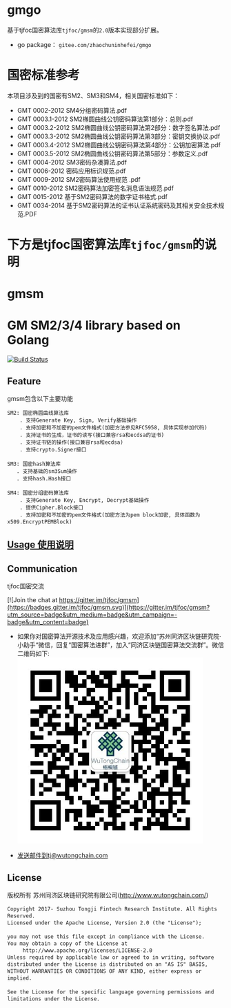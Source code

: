 gmgo
================
基于tjfoc国密算法库`tjfoc/gmsm`的`2.0`版本实现部分扩展。

- go package： `gitee.com/zhaochuninhefei/gmgo`

# 国密标准参考
本项目涉及到的国密有SM2、SM3和SM4，相关国密标准如下：

- GMT 0002-2012 SM4分组密码算法.pdf
- GMT 0003.1-2012 SM2椭圆曲线公钥密码算法第1部分：总则.pdf
- GMT 0003.2-2012 SM2椭圆曲线公钥密码算法第2部分：数字签名算法.pdf
- GMT 0003.3-2012 SM2椭圆曲线公钥密码算法第3部分：密钥交换协议.pdf
- GMT 0003.4-2012 SM2椭圆曲线公钥密码算法第4部分：公钥加密算法.pdf
- GMT 0003.5-2012 SM2椭圆曲线公钥密码算法第5部分：参数定义.pdf
- GMT 0004-2012 SM3密码杂凑算法.pdf
- GMT 0006-2012 密码应用标识规范.pdf
- GMT 0009-2012 SM2密码算法使用规范 .pdf
- GMT 0010-2012 SM2密码算法加密签名消息语法规范.pdf
- GMT 0015-2012 基于SM2密码算法的数字证书格式.pdf
- GMT 0034-2014 基于SM2密码算法的证书认证系统密码及其相关安全技术规范.PDF


下方是tjfoc国密算法库`tjfoc/gmsm`的说明
===============

# gmsm
GM SM2/3/4 library based on Golang
=======

[![Build Status](https://travis-ci.com/tjfoc/gmsm.svg?branch=master)](https://travis-ci.com/github/tjfoc/gmsm)


## Feature
 gmsm包含以下主要功能

    SM2: 国密椭圆曲线算法库
        . 支持Generate Key, Sign, Verify基础操作
        . 支持加密和不加密的pem文件格式(加密方法参见RFC5958, 具体实现参加代码)
        . 支持证书的生成，证书的读写(接口兼容rsa和ecdsa的证书)
        . 支持证书链的操作(接口兼容rsa和ecdsa)
        . 支持crypto.Signer接口

    SM3: 国密hash算法库
       . 支持基础的sm3Sum操作
       . 支持hash.Hash接口

    SM4: 国密分组密码算法库
        . 支持Generate Key, Encrypt, Decrypt基础操作
        . 提供Cipher.Block接口
        . 支持加密和不加密的pem文件格式(加密方法为pem block加密, 具体函数为x509.EncryptPEMBlock)

## [Usage 使用说明](./API使用说明.md)

## Communication
tjfoc国密交流 
   
[![Join the chat at https://gitter.im/tjfoc/gmsm](https://badges.gitter.im/tjfoc/gmsm.svg)](https://gitter.im/tjfoc/gmsm?utm_source=badge&utm_medium=badge&utm_campaign=-badge&utm_content=badge)


- 如果你对国密算法开源技术及应用感兴趣，欢迎添加“苏州同济区块链研究院·小助手“微信，回复“国密算法进群”，加入“同济区块链国密算法交流群”。微信二维码如下:  
     ![微信二维码](https://github.com/tjfoc/wutongchian-public/blob/master/wutongchain.png)

- 发送邮件到tj@wutongchain.com
 
 
 ## License
 版权所有 苏州同济区块链研究院有限公司(http://www.wutongchain.com/)
 ```
 Copyright 2017- Suzhou Tongji Fintech Research Institute. All Rights Reserved.
 Licensed under the Apache License, Version 2.0 (the "License");
 
 you may not use this file except in compliance with the License.
 You may obtain a copy of the License at
      http://www.apache.org/licenses/LICENSE-2.0
 Unless required by applicable law or agreed to in writing, software distributed under the License is distributed on an "AS IS" BASIS, WITHOUT WARRANTIES OR CONDITIONS OF ANY KIND, either express or implied.
 
 See the License for the specific language governing permissions and limitations under the License.
```
